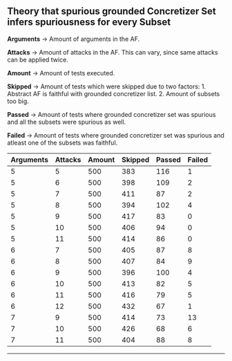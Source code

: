 ## Theory that spurious grounded Concretizer Set infers spuriousness for every Subset 

**Arguments** $\rightarrow$ Amount of arguments in the AF.

**Attacks** $\rightarrow$ Amount of attacks in the AF. This can vary, since same attacks can be applied twice.

**Amount** $\rightarrow$ Amount of tests executed.

**Skipped** $\rightarrow$ Amount of tests which were skipped due to two factors: 1. Abstract AF is faithful with grounded concretizer list. 2. Amount of subsets too big.

**Passed** $\rightarrow$ Amount of tests where grounded concretizer set was spurious and all the subsets were spurious as well.

**Failed** $\rightarrow$ Amount of tests where grounded concretizer set was spurious and atleast one of the subsets was faithful.

|Arguments|Attacks|Amount|Skipped|Passed|Failed|
|---|---|---|---|---|---|
|5| 5|500|383|116| 1|
|5| 6|500|398|109| 2|
|5| 7|500|411| 87| 2|
|5| 8|500|394|102| 4|
|5| 9|500|417| 83| 0|
|5|10|500|406| 94| 0|
|5|11|500|414| 86| 0|
|6| 7|500|405| 87| 8|
|6| 8|500|407| 84| 9|
|6| 9|500|396|100| 4|
|6|10|500|413| 82| 5|
|6|11|500|416| 79| 5|
|6|12|500|432| 67| 1|
|7| 9|500|414| 73|13|
|7|10|500|426| 68| 6|
|7|11|500|404| 88| 8|
---
